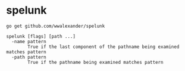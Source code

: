 # spelunk

    go get github.com/wwalexander/spelunk

    spelunk [flags] [path ...]
      -name pattern
    	    True if the last component of the pathname being examined matches pattern
      -path pattern
    	    True if the pathname being examined matches pattern
